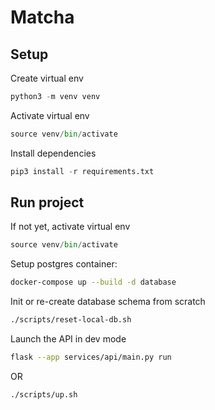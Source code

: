 # Matcha

## Setup

Create virtual env

```python
python3 -m venv venv
```

Activate virtual env

```python
source venv/bin/activate
```

Install dependencies

```python
pip3 install -r requirements.txt
```

## Run project

If not yet, activate virtual env

```python
source venv/bin/activate
```

Setup postgres container:
```bash
docker-compose up --build -d database
```

Init or re-create database schema from scratch
```bash
./scripts/reset-local-db.sh
```

Launch the API in dev mode

```bash
flask --app services/api/main.py run
```

OR 

```bash
./scripts/up.sh
```
